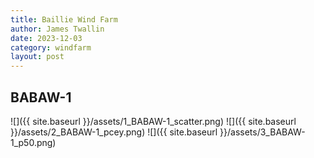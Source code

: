 ```yaml
---
title: Baillie Wind Farm
author: James Twallin
date: 2023-12-03
category: windfarm
layout: post
---
```

BABAW-1
-------------
![]({{ site.baseurl }}/assets/1_BABAW-1_scatter.png)
![]({{ site.baseurl }}/assets/2_BABAW-1_pcey.png)
![]({{ site.baseurl }}/assets/3_BABAW-1_p50.png)
